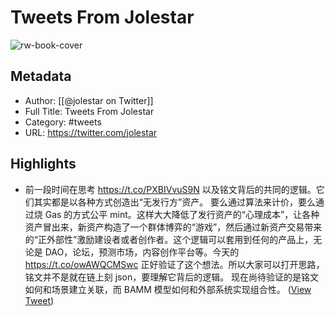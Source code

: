# Tweets From Jolestar

![rw-book-cover](https://pbs.twimg.com/profile_images/1433399611352178688/ZbhRRjyY.jpg)

## Metadata
- Author: [[@jolestar on Twitter]]
- Full Title: Tweets From Jolestar
- Category: #tweets
- URL: https://twitter.com/jolestar

## Highlights
- 前一段时间在思考 https://t.co/PXBIVvuS9N 以及铭文背后的共同的逻辑。它们其实都是以各种方式创造出“无发行方”资产。
  要么通过算法来计价，要么通过烧 Gas 的方式公平 mint。这样大大降低了发行资产的“心理成本”，让各种资产冒出来，新资产构造了一个群体博弈的“游戏”，然后通过新资产交易带来的“正外部性”激励建设者或者创作者。这个逻辑可以套用到任何的产品上，无论是 DAO，论坛，预测市场，内容创作平台等。今天的 https://t.co/owAWQCMSwc 正好验证了这个想法。所以大家可以打开思路，铭文并不是就在链上刻 json，要理解它背后的逻辑。
  现在尚待验证的是铭文如何和场景建立关联，而 BAMM 模型如何和外部系统实现组合性。 ([View Tweet](https://twitter.com/jolestar/status/1734963202243662202))
